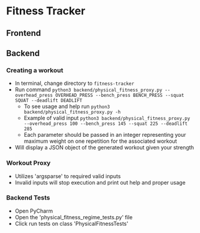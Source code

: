 # Fitness Tracker

## Frontend

## Backend

### Creating a workout
- In terminal, change directory to `fitness-tracker`
- Run command `python3 backend/physical_fitness_proxy.py --overhead_press OVERHEAD_PRESS --bench_press BENCH_PRESS --squat SQUAT --deadlift DEADLIFT`
     - To see usage and help run `python3 backend/physical_fitness_proxy.py -h`
     - Example of valid input `python3 backend/physical_fitness_proxy.py --overhead_press 100 --bench_press 145 --squat 225 --deadlift 285`
     - Each parameter should be passed in an integer representing your maximum weight on one repetition for the associated workout
- Will display a JSON object of the generated workout given your strength

### Workout Proxy
- Utilizes 'argsparse' to required valid inputs
- Invalid inputs will stop execution and print out help and proper usage

### Backend Tests
- Open PyCharm
- Open the 'physical_fitness_regime_tests.py' file
- Click run tests on class 'PhysicalFitnessTests'
